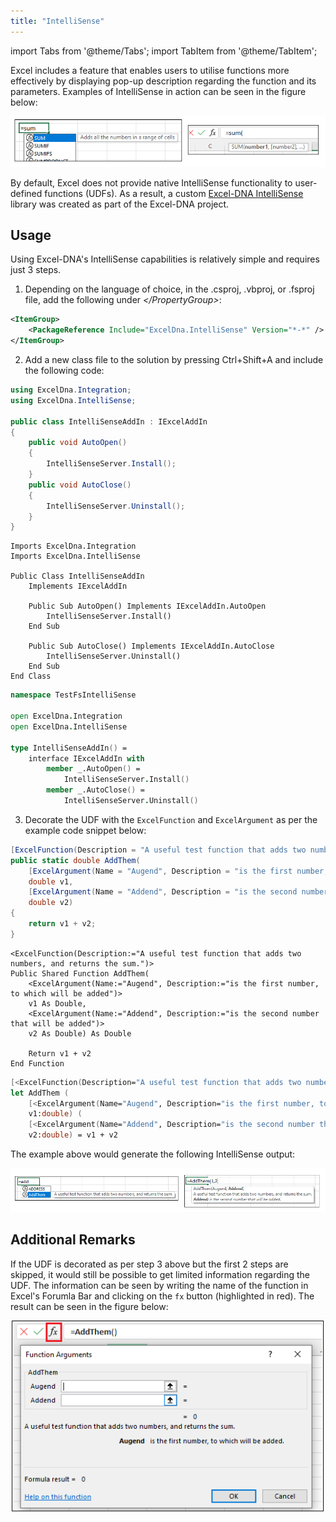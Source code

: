 ```yaml
---
title: "IntelliSense"
---
```


import Tabs from '@theme/Tabs';
import TabItem from '@theme/TabItem';

Excel includes a feature that enables users to utilise functions more effectively by displaying pop-up description regarding the function and its parameters. Examples of IntelliSense in action can be seen in the figure below:

![IntelliSense Examples](./assets/intellisense_examples.png)

By default, Excel does not provide native IntelliSense functionality to user-defined functions (UDFs). As a result, a custom [Excel-DNA IntelliSense](https://github.com/Excel-DNA/IntelliSense) library was created as part of the Excel-DNA project.

## Usage

Using Excel-DNA's IntelliSense capabilities is relatively simple and requires just 3 steps.

1. Depending on the language of choice, in the .csproj, .vbproj, or .fsproj file, add the following under *</PropertyGroup\>*:
```xml
<ItemGroup>
    <PackageReference Include="ExcelDna.IntelliSense" Version="*-*" />
</ItemGroup>
```
2. Add a new class file to the solution by pressing Ctrl+Shift+A and include the following code:

<Tabs>
<TabItem value="csharp" label="C#">

```csharp
using ExcelDna.Integration;
using ExcelDna.IntelliSense;

public class IntelliSenseAddIn : IExcelAddIn
{
    public void AutoOpen()
    {
        IntelliSenseServer.Install();
    }
    public void AutoClose()
    {
        IntelliSenseServer.Uninstall();
    }   
}
```

</TabItem>
<TabItem value="vbnet" label="VB.Net">

```vbnet
Imports ExcelDna.Integration
Imports ExcelDna.IntelliSense

Public Class IntelliSenseAddIn
    Implements IExcelAddIn

    Public Sub AutoOpen() Implements IExcelAddIn.AutoOpen
        IntelliSenseServer.Install()
    End Sub

    Public Sub AutoClose() Implements IExcelAddIn.AutoClose
        IntelliSenseServer.Uninstall()
    End Sub
End Class
```

</TabItem>
<TabItem value="fsharp" label="F#">

```fsharp
namespace TestFsIntelliSense

open ExcelDna.Integration
open ExcelDna.IntelliSense

type IntelliSenseAddIn() =
    interface IExcelAddIn with
        member _.AutoOpen() =
            IntelliSenseServer.Install()
        member _.AutoClose() =
            IntelliSenseServer.Uninstall()
```

</TabItem>
</Tabs>

3. Decorate the UDF with the ```ExcelFunction``` and ```ExcelArgument``` as per the example code snippet below:

<Tabs>
<TabItem value="csharp" label="C#">

```csharp
[ExcelFunction(Description = "A useful test function that adds two numbers, and returns the sum.")]
public static double AddThem(
	[ExcelArgument(Name = "Augend", Description = "is the first number, to which will be added")] 
	double v1,
	[ExcelArgument(Name = "Addend", Description = "is the second number that will be added")]     
	double v2)
{
	return v1 + v2;
}
```

</TabItem>
<TabItem value="vbnet" label="VB.Net">

```vbnet
<ExcelFunction(Description:="A useful test function that adds two numbers, and returns the sum.")>
Public Shared Function AddThem(
    <ExcelArgument(Name:="Augend", Description:="is the first number, to which will be added")>
    v1 As Double,
    <ExcelArgument(Name:="Addend", Description:="is the second number that will be added")>
    v2 As Double) As Double

    Return v1 + v2
End Function
```

</TabItem>
<TabItem value="fsharp" label="F#">

```fsharp
[<ExcelFunction(Description="A useful test function that adds two numbers, and returns the sum.")>]
let AddThem (
    [<ExcelArgument(Name="Augend", Description="is the first number, to which will be added")>]
    v1:double) (
    [<ExcelArgument(Name="Addend", Description="is the second number that will be added")>]
    v2:double) = v1 + v2
```

</TabItem>
</Tabs>

The example above would generate the following IntelliSense output:

![IntelliSense UDF example](./assets/intellisense_udf_example.png)

## Additional Remarks

If the UDF is decorated as per step 3 above but the first 2 steps are skipped, it would still be possible to get limited information regarding the UDF. The information can be seen by writing the name of the function in Excel's Forumla Bar and clicking on the ```fx``` button (highlighted in red). The result can be seen in the figure below:

![IntelliSense Default](./assets/intellisense_default.png)





